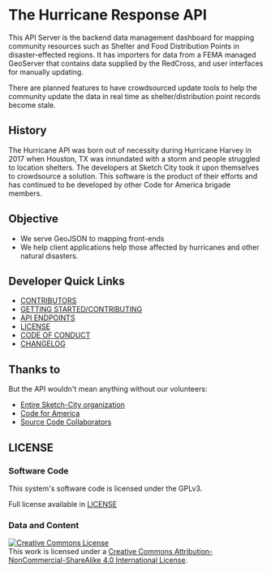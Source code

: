 # The Hurricane Response API

This API Server is the backend data management dashboard for mapping community resources such as Shelter and Food Distribution Points in disaster-effected regions.  It has importers for data from a FEMA managed GeoServer that contains data supplied by the RedCross, and user interfaces for manually updating.

There are planned features to have crowdsourced update tools to help the community update the data in real time as shelter/distribution point records become stale.

## History

The Hurricane API was born out of necessity during Hurricane Harvey in 2017 when Houston, TX was innundated with a storm and people struggled to location shelters.  The developers at Sketch City took it upon themselves to crowdsource a solution.  This software is the product of their efforts and has continued to be developed by other Code for America brigade members.

## Objective

* We serve GeoJSON to mapping front-ends
* We help client applications help those affected by hurricanes and other natural disasters.

## Developer Quick Links

* [CONTRIBUTORS](https://github.com/hurricane-response/florence-api/graphs/contributors)
* [GETTING STARTED/CONTRIBUTING](CONTRIBUTING.md)
* [API ENDPOINTS](API_ENDPOINT_SPECIFICATION.md)
* [LICENSE](#license)
* [CODE OF CONDUCT](CODE_OF_CONDUCT.md)
* [CHANGELOG](CHANGELOG.md)

## Thanks to



But the API wouldn't mean anything without our volunteers:

* [Entire Sketch-City organization](http://sketchcity.org/)
* [Code for America](https://www.codeforamerica.org/)
* [Source Code Collaborators](https://api.hurricane-response.org/contributors.html)

## LICENSE

### Software Code

This system's software code is licensed under the GPLv3.

Full license available in [LICENSE](LICENSE)

### Data and Content

<a rel="license" href="http://creativecommons.org/licenses/by-nc-sa/4.0/"><img
alt="Creative Commons License" style="border-width:0"
src="https://i.creativecommons.org/l/by-nc-sa/4.0/88x31.png" /></a><br />This
work is licensed under a <a rel="license"
href="http://creativecommons.org/licenses/by-nc-sa/4.0/">Creative Commons
Attribution-NonCommercial-ShareAlike 4.0 International License</a>.
